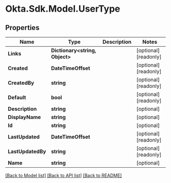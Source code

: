 # Okta.Sdk.Model.UserType

## Properties

Name | Type | Description | Notes
------------ | ------------- | ------------- | -------------
**Links** | **Dictionary&lt;string, Object&gt;** |  | [optional] [readonly] 
**Created** | **DateTimeOffset** |  | [optional] [readonly] 
**CreatedBy** | **string** |  | [optional] [readonly] 
**Default** | **bool** |  | [optional] [readonly] 
**Description** | **string** |  | [optional] 
**DisplayName** | **string** |  | [optional] 
**Id** | **string** |  | [optional] 
**LastUpdated** | **DateTimeOffset** |  | [optional] [readonly] 
**LastUpdatedBy** | **string** |  | [optional] [readonly] 
**Name** | **string** |  | [optional] 

[[Back to Model list]](../README.md#documentation-for-models) [[Back to API list]](../README.md#documentation-for-api-endpoints) [[Back to README]](../README.md)

